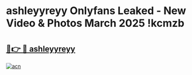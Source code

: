 # ashleyyreyy Onlyfans Leaked - New Video & Photos March 2025 !kcmzb

# <h2><a href="https://92va5u.iuczelnia.edu.pl?title=ashleyyreyy&ref=kcmzb">🔗👉 🔴 ashleyyreyy</a></h2>

[![acn](https://github.com/user-attachments/assets/0f9c940e-d8b0-45ae-aac7-cd30a18b3e1c)](https://92va5u.iuczelnia.edu.pl?title=ashleyyreyy&ref=kcmzb)

